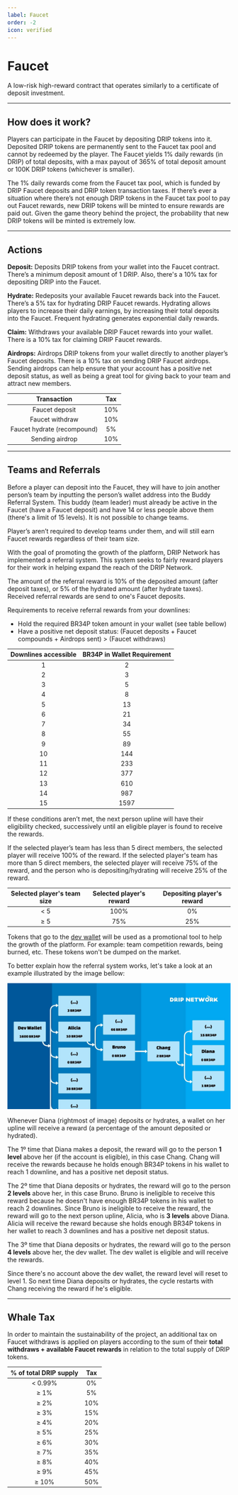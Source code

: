 ```yaml
---
label: Faucet
order: -2
icon: verified
---
```


# Faucet
A low-risk high-reward contract that operates similarly to a certificate of deposit investment.

---
## How does it work?

Players can participate in the Faucet by depositing DRIP tokens into it. Deposited DRIP tokens are permanently sent to the Faucet tax pool and cannot by redeemed by the player. The Faucet yields 1% daily rewards (in DRIP) of total deposits, with a max payout of 365% of total deposit amount or 100K DRIP tokens (whichever is smaller).

The 1% daily rewards come from the Faucet tax pool, which is funded by DRIP Faucet deposits and DRIP token transaction taxes. If there’s ever a situation where there’s not enough DRIP tokens in the Faucet tax pool to pay out Faucet rewards, new DRIP tokens will be minted to ensure rewards are paid out. Given the game theory behind the project, the probability that new DRIP tokens will be minted is extremely low.

---
##  Actions

**Deposit:**
Deposits DRIP tokens from your wallet into the Faucet contract. There’s a minimum deposit amount of 1 DRIP. Also, there's a 10% tax for depositing DRIP into the Faucet.

**Hydrate:**
Redeposits your available Faucet rewards back into the Faucet. There’s a 5% tax for hydrating DRIP Faucet rewards. Hydrating allows players to increase their daily earnings, by increasing their total deposits into the Faucet. Frequent hydrating generates exponential daily rewards.

**Claim:**
Withdraws your available DRIP Faucet rewards into your wallet. There is a 10% tax for claiming DRIP Faucet rewards.

**Airdrops:**
Airdrops DRIP tokens from your wallet directly to another player’s Faucet deposits. There is a 10% tax on sending DRIP Faucet airdrops.
Sending airdrops can help ensure that your account has a positive net deposit status, as well as being a great tool for giving back to your team and attract new members.


| Transaction | Tax |
|:---:|:---:|
| Faucet deposit | 10% |
| Faucet withdraw | 10% |
| Faucet hydrate (recompound) | 5% |
| Sending airdrop | 10% |

---

## Teams and Referrals

Before a player can deposit into the Faucet, they will have to join another person’s team by inputting the person’s wallet address into the Buddy Referral System. This buddy (team leader) must already be active in the Faucet (have a Faucet deposit) and have 14 or less people above them (there's a limit of 15 levels). It is not possible to change teams.

Player’s aren’t required to develop teams under them, and will still earn Faucet rewards regardless of their team size.

With the goal of promoting the growth of the platform, DRIP Network has implemented a referral system. This system seeks to fairly reward players for their work in helping expand the reach of the DRIP Network.

The amount of the referral reward is 10% of the deposited amount (after deposit taxes), or 5% of the hydrated amount (after hydrate taxes). Received referral rewards are send to one's Faucet deposits.

Requirements to receive referral rewards from your downlines:
-   Hold the required BR34P token amount in your wallet (see table bellow)
-   Have a positive net deposit status: (Faucet deposits + Faucet compounds + Airdrops sent) > (Faucet withdraws)


| Downlines accessible | BR34P in Wallet Requirement |
|:---:|:---:|
| 1 | 2 |
| 2 | 3 |
| 3 | 5 |
| 4 | 8 |
| 5 | 13 |
| 6 | 21 |
| 7 | 34 |
| 8 | 55 |
| 9 | 89 |
| 10 | 144 |
| 11 | 233 |
| 12 | 377 |
| 13 | 610 |
| 14 | 987 |
| 15 | 1597 |


If these conditions aren’t met, the next person upline will have their eligibility checked, successively until an eligible player is found to receive the rewards.

If the selected player’s team has less than 5 direct members, the selected player will receive 100% of the reward. 
If the selected player's team has more than 5 direct members, the selected player will receive 75% of the reward, and the person who is depositing/hydrating will receive 25% of the reward.

| Selected player's team size | Selected player's reward | Depositing player's reward |
|:---:|:---:|:---:|
| < 5 | 100% | 0% |
| ≥ 5 | 75% | 25% |

Tokens that go to the [dev wallet](https://bscscan.com/address/0xe8e9720e39e13854657c165cf4eb10b2dfe33570) will be used as a promotional tool to help the growth of the platform. For example: team competition rewards, being burned, etc. These tokens won't be dumped on the market.

To better explain how the referral system works, let's take a look at an example illustrated by the image bellow:

![Illustration of the following referral tree: Dev wallet (5 direct team members, 1600 BR34P) -> Alicia (3 direct team members, 10 BR34P) -> Bruno (1 direct team members, 0 BR34P) -> Chang (3 direct team members, 2 BR34P) -> Diana (0 direct team members, 0 BR34P).](/static/banner_faucet_referral.jpg)

Whenever Diana (rightmost of image) deposits or hydrates, a wallet on her upline will receive a reward (a percentage of the amount deposited or hydrated).

The 1º time that Diana makes a deposit, the reward will go to the person **1 level** above her (if the account is eligible), in this case Chang. Chang will receive the rewards because he holds enough BR34P tokens in his wallet to reach 1 downline, and has a positive net deposit status.

The 2º time that Diana deposits or hydrates, the reward will go to the person **2 levels** above her, in this case Bruno. Bruno is ineligible to receive this reward because he doesn't have enough BR34P tokens in his wallet to reach 2 downlines. Since Bruno is ineligible to receive the reward, the reward will go to the next person upline, Alicia, who is **3 levels** above Diana. Alicia will receive the reward because she holds enough BR34P tokens in her wallet to reach 3 downlines and has a positive net deposit status.

The 3º time that Diana deposits or hydrates, the reward will go to the person **4 levels** above her, the dev wallet. The dev wallet is eligible and will receive the rewards.

Since there's no account above the dev wallet, the reward level will reset to level 1. So next time Diana deposits or hydrates, the cycle restarts with Chang receiving the reward if he's eligible.

---

## Whale Tax

In order to maintain the sustainability of the project, an additional tax on Faucet withdraws is applied on players according to the sum of their **total withdraws + available Faucet rewards** in relation to the total supply of DRIP tokens.

| % of total DRIP supply | Tax |
|:---:|:---:|
| < 0.99% | 0% |
| ≥ 1% | 5% |
| ≥ 2% | 10% |
| ≥ 3% | 15% |
| ≥ 4% | 20% |
| ≥ 5% | 25% |
| ≥ 6% | 30% |
| ≥ 7% | 35% |
| ≥ 8% | 40% |
| ≥ 9% | 45% |
| ≥ 10% | 50% |
